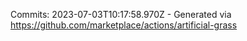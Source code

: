 Commits: 2023-07-03T10:17:58.970Z - Generated via https://github.com/marketplace/actions/artificial-grass
<br>
